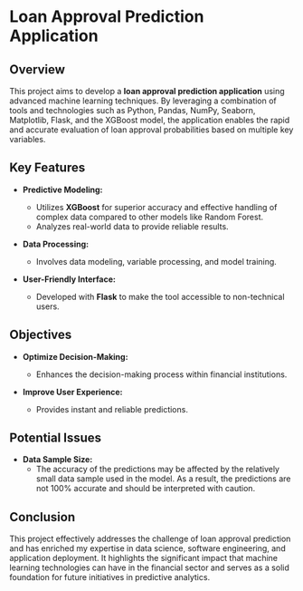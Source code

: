 # Loan Approval Prediction Application

## Overview

This project aims to develop a **loan approval prediction application** using advanced machine learning techniques. By leveraging a combination of tools and technologies such as Python, Pandas, NumPy, Seaborn, Matplotlib, Flask, and the XGBoost model, the application enables the rapid and accurate evaluation of loan approval probabilities based on multiple key variables.

## Key Features

- **Predictive Modeling:**
  - Utilizes **XGBoost** for superior accuracy and effective handling of complex data compared to other models like Random Forest.
  - Analyzes real-world data to provide reliable results.

- **Data Processing:**
  - Involves data modeling, variable processing, and model training.

- **User-Friendly Interface:**
  - Developed with **Flask** to make the tool accessible to non-technical users.

## Objectives

- **Optimize Decision-Making:** 
  - Enhances the decision-making process within financial institutions.

- **Improve User Experience:** 
  - Provides instant and reliable predictions.

## Potential Issues

- **Data Sample Size:**
  - The accuracy of the predictions may be affected by the relatively small data sample used in the model. As a result, the predictions are not 100% accurate and should be interpreted with caution.

## Conclusion

This project effectively addresses the challenge of loan approval prediction and has enriched my expertise in data science, software engineering, and application deployment. It highlights the significant impact that machine learning technologies can have in the financial sector and serves as a solid foundation for future initiatives in predictive analytics.
